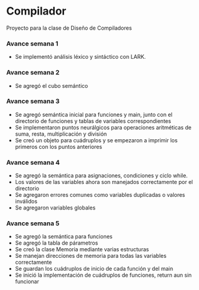 # Compilador

Proyecto para la clase de Diseño de Compiladores

### Avance semana 1

- Se implementó análisis léxico y sintáctico con LARK.

### Avance semana 2

- Se agregó el cubo semántico

### Avance semana 3

- Se agregó semántica inicial para funciones y main, junto con el directorio de funciones y tablas de variables correspondientes
- Se implementaron puntos neurálgicos para operaciones aritméticas de suma, resta, multiplicación y división
- Se creó un objeto para cuádruplos y se empezaron a imprimir los primeros con los puntos anteriores

### Avance semana 4

- Se agregó la semántica para asignaciones, condiciones y ciclo while.
- Los valores de las variables ahora son manejados correctamente por el directorio
- Se agregaron errores comunes como variables duplicadas o valores inválidos
- Se agregaron variables globales

### Avance semana 5

- Se agregó la semántica para funciones
- Se agregó la tabla de párametros
- Se creó la clase Memoria mediante varias estructuras
- Se manejan direcciones de memoria para todas las variables correctamente
- Se guardan los cuádruplos de inicio de cada función y del main
- Se inició la implementación de cuádruplos de funciones, return aun sin funcionar
